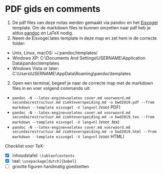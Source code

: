 # PDF gids en comments

1. De pdf files van deze notas werden gemaakt via pandoc en het [Eisvogel](https://github.com/Wandmalfarbe/pandoc-latex-template) template. Om de markdown files te kunnen omzetten naar pdf heb je aldus [pandoc](http://pandoc.org/) en LaTeX nodig.
2. Neem de Eisvogel.latex template in deze map en zet hem in de correcte folder:
- Unix, Linux, macOS: ~/.pandoc/templates/
- Windows XP: C:\Documents And Settings\USERNAME\Application Data\pandoc\templates
- Windows Vista or later: C:\Users\USERNAME\AppData\Roaming\pandoc\templates
2. Open een terminal, begeef je naar de correcte map met de markdown files in en voer volgend commando uit:  
  - `pandoc -N --latex-engine=xelatex cover.md voorwoord.md secundairestructuur.md ziekteverspeiding.md -o bwd2019.pdf --from markdown --template eisvogel -V lang=nl` (voor PDF)
  - `pandoc -N --latex-engine=xelatex cover.md voorwoord.md secundairestructuur.md ziekteverspeiding.md -o bwd2019.tex --from markdown --template eisvogel -V lang=nl` (voor .tex)
  - `pandoc -N --latex-engine=xelatex cover.md voorwoord.md secundairestructuur.md ziekteverspeiding.md -o bwd2019.html --from markdown --template eisvogel -V lang=nl` (voor HTML)

Checklist voor TeX:
- [x] inhoudstafel: `\tableofcontents`
- [x] taal: `\usepackage[dutch]{babel}`
- [ ] grootte figuren handmatig goedzetten
